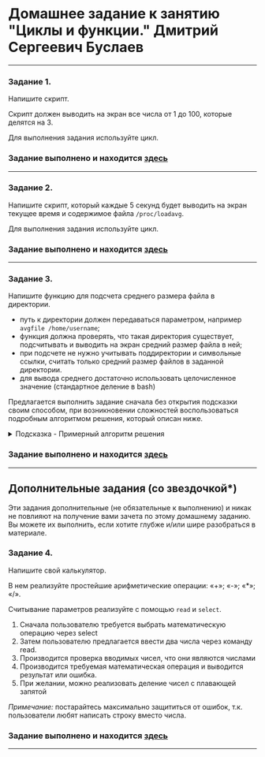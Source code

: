 # Домашнее задание к занятию "Циклы и функции." Дмитрий Сергеевич Буслаев

------
### Задание 1.

Напишите скрипт.

Скрипт должен выводить на экран все числа от 1 до 100, которые делятся на 3.

Для выполнения задания используйте цикл.
### Задание выполнено и находится [здесь](5-02/signs_of_divisibility.sh)

------
### Задание 2.

Напишите скрипт, который каждые 5 секунд будет выводить на экран текущее время и содержимое файла `/proc/loadavg`.

Для выполнения задания используйте цикл.
### Задание выполнено и находится [здесь](5-02/status.sh)

------
### Задание 3.

Напишите функцию для подсчета среднего размера файла в директории. 

 - путь к директории должен передаваться параметром, например `avgfile /home/username`;
 - функция должна проверять, что такая директория существует, подсчитывать и выводить на экран средний размер файла в ней;
 - при подсчете не нужно учитывать поддиректории и символьные ссылки, считать только средний размер файлов в заданной директории.
 - для вывода среднего достаточно использовать целочисленное значение (стандартное деление в bash)

Предлагается выполнить задание сначала без открытия подсказки своим способом, при возникновении сложностей воспользоваться подробным алгоритмом решения, который описан ниже.
<details>
  <summary>Подсказка - Примерный алгоритм решения</summary>

  1. В скрипте объявите функцию. Поместите аргумент в переменную с понятным названием. Проверьте, существует ли заданная в аргументе директория с помощью if.

  2. Внутри функции объявите вспомогательные переменные. Одна переменная будет служить для сохранения суммы размеров всех файлов в директории, а другая будет содержать количество файлов.

  3. Для перебора файлов внутри директории используйте цикл for.

  4. Внутри цикла с помощью if проверяйте, является ли данный объект файлом.

  5. Если это файл, то к переменной суммы добавляйте размер файла и увеличивайте на один переменную с количеством файлов (получить размер одного файла можно с помощью `stat -c "%s" filename`).

  6. После выхода из цикла for (перебора всех файлов в директории), разделите значение переменной с суммой размеров файлов на количество этих файлов и выведите результат на экран.

  7. В конце скрипта, вызовите только что написанную функцию с аргументом, например `avgfile $1`

  8. Запускайте скрипт `./script3.sh /home/username` и смотрите результат. 
 
  9. (необязательно) Если все работает, данную функцию можно добавить к себе в `.bash_profile` и использовать для работы.

</details>

### Задание выполнено и находится [здесь](5-02/avgfilevol.sh)

------
## Дополнительные задания (со звездочкой*)

Эти задания дополнительные (не обязательные к выполнению) и никак не повлияют на получение вами зачета по этому домашнему заданию. Вы можете их выполнить, если хотите глубже и/или шире разобраться в материале.

### Задание 4.

Напишите свой калькулятор.

В нем реализуйте простейшие арифметические операции:  «+»; «-»; «*»; «/».
 
Считывание параметров реализуйте с помощью `read` и `select`.

1. Сначала пользователю требуется выбрать математическую операцию через select
2. Затем пользователю предлагается ввести два числа через команду read.
3. Производится проверка вводимых чисел, что они являются числами
4. Производится требуемая математическая операция и выводится результат или ошибка.
5. При желании, можно реализовать деление чисел с плавающей запятой

*Примечание:* постарайтесь максимально защититься от ошибок, т.к. пользователи любят написать строку вместо числа.

### Задание выполнено и находится [здесь](5-02/calculator.sh)

------
